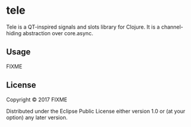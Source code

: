 # tele

Tele is a QT-inspired signals and slots library for Clojure. It is a channel-hiding abstraction over core.async.

## Usage

FIXME

## License

Copyright © 2017 FIXME

Distributed under the Eclipse Public License either version 1.0 or (at
your option) any later version.
